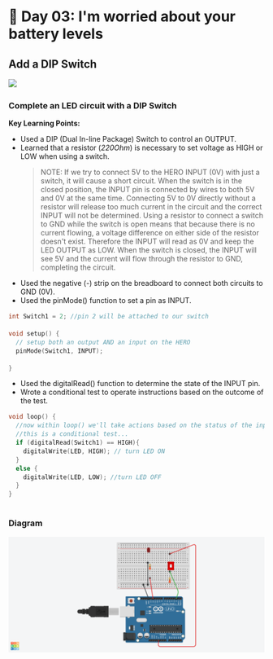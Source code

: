 # :rocket: Day 03: I'm worried about your battery levels

## Add a DIP Switch

![](dip_switch.gif)

### Complete an LED circuit with a DIP Switch
**Key Learning Points:**

- Used a DIP (Dual In-line Package) Switch to control an OUTPUT.
- Learned that a resistor (_220Ohm_) is necessary to set voltage as HIGH or LOW when using a switch.
  > NOTE: If we try to connect 5V to the HERO INPUT (0V) with just a switch, it will cause a short circuit. When the switch is in the closed position, the INPUT pin is connected by wires to both 5V and 0V at the same time. Connecting 5V to 0V directly without a resistor will release too much current in the circuit and the correct INPUT will not be determined. Using a resistor to connect a switch to GND while the switch is open means that because there is no current flowing, a voltage difference on either side of the resistor doesn't exist. Therefore the INPUT will read as 0V and keep the LED OUTPUT as LOW. When the switch is closed, the INPUT will see 5V and the current will flow through the resistor to GND, completing the circuit.
- Used the negative (-) strip on the breadboard to connect both circuits to GND (0V).
- Used the pinMode() function to set a pin as INPUT.
```C++
int Switch1 = 2; //pin 2 will be attached to our switch

void setup() {
  // setup both an output AND an input on the HERO
  pinMode(Switch1, INPUT);

}
```
- Used the digitalRead() function to determine the state of the INPUT pin.
- Wrote a conditional test to operate instructions based on the outcome of the test.

```C++
void loop() {
  //now within loop() we'll take actions based on the status of the input switch
  //this is a conditional test...
  if (digitalRead(Switch1) == HIGH){
    digitalWrite(LED, HIGH); // turn LED ON
  }
  else {
    digitalWrite(LED, LOW); //turn LED OFF
  }
}
```

#

### Diagram

![](dip_switch.png)
